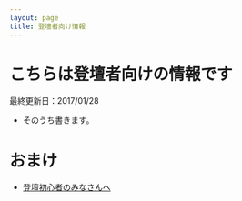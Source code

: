 ```yaml
---
layout: page
title: 登壇者向け情報
---
```


# こちらは登壇者向けの情報です

最終更新日：2017/01/28

- そのうち書きます。

# おまけ

- [登壇初心者のみなさんへ](http://yapcasia8oji-2016mid.hachiojipm.org/2016/06/11/for-beginner-talker/)

